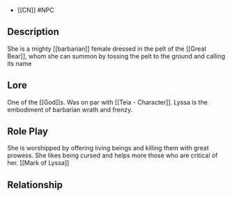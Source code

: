- [[CN]] #NPC 
## Description
She is a mighty [[barbarian]] female dressed in the pelt of the [[Great Bear]], whom she can summon by tossing the pelt to the ground and calling its name
## Lore
One of the [[God]]s. Was on par with [[Teia - Character]].  Lyssa is the embodiment of barbarian wrath and frenzy.
## Role Play
She is worshipped by offering living beings and killing them with great prowess.
She likes being cursed and helps more those who are critical of her.
[[Mark of Lyssa]]
## Relationship 